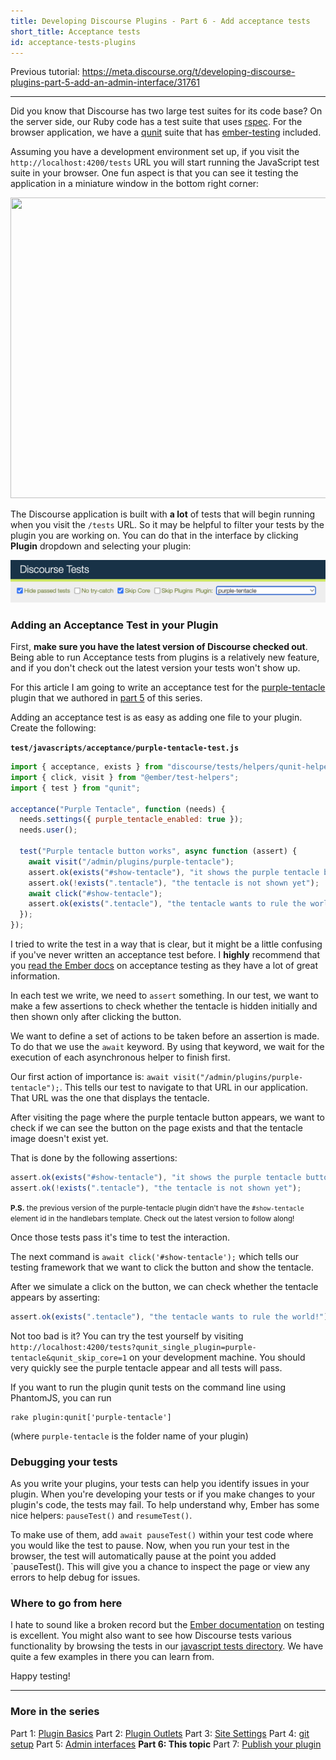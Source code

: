 ```yaml
---
title: Developing Discourse Plugins - Part 6 - Add acceptance tests
short_title: Acceptance tests
id: acceptance-tests-plugins
---
```


Previous tutorial: https://meta.discourse.org/t/developing-discourse-plugins-part-5-add-an-admin-interface/31761

---

Did you know that Discourse has two large test suites for its code base? On the server side, our Ruby code has a test suite that uses [rspec](https://rspec.info/). For the browser application, we have a [qunit](https://qunitjs.com/) suite that has [ember-testing](https://guides.emberjs.com/release/testing/testing-application/) included.

Assuming you have a development environment set up, if you visit the `http://localhost:4200/tests` URL you will start running the JavaScript test suite in your browser. One fun aspect is that you can see it testing the application in a miniature window in the bottom right corner:

<img src="//assets-meta-cdck-prod-meta.s3.dualstack.us-west-1.amazonaws.com/original/3X/6/2/62a63eca67d134def1580fd9fbd84ff62b531ee1.png" width="690" height="481">

The Discourse application is built with **a lot** of tests that will begin running when you visit the `/tests` URL. So it may be helpful to filter your tests by the plugin you are working on. You can do that in the interface by clicking **Plugin** dropdown and selecting your plugin:

![filter plugin|690x92](/assets/acceptance-tests-1.png)

### Adding an Acceptance Test in your Plugin

First, **make sure you have the latest version of Discourse checked out**. Being able to run Acceptance tests from plugins is a relatively new feature, and if you don't check out the latest version your tests won't show up.

For this article I am going to write an acceptance test for the [purple-tentacle](https://github.com/eviltrout/purple-tentacle) plugin that we authored in [part 5](https://meta.discourse.org/t/beginners-guide-to-creating-discourse-plugins-part-5-admin-interfaces/31761) of this series.

Adding an acceptance test is as easy as adding one file to your plugin. Create the following:

**`test/javascripts/acceptance/purple-tentacle-test.js`**

```js
import { acceptance, exists } from "discourse/tests/helpers/qunit-helpers";
import { click, visit } from "@ember/test-helpers";
import { test } from "qunit";

acceptance("Purple Tentacle", function (needs) {
  needs.settings({ purple_tentacle_enabled: true });
  needs.user();

  test("Purple tentacle button works", async function (assert) {
    await visit("/admin/plugins/purple-tentacle");
    assert.ok(exists("#show-tentacle"), "it shows the purple tentacle button");
    assert.ok(!exists(".tentacle"), "the tentacle is not shown yet");
    await click("#show-tentacle");
    assert.ok(exists(".tentacle"), "the tentacle wants to rule the world!");
  });
});
```

I tried to write the test in a way that is clear, but it might be a little confusing if you've never written an acceptance test before. I **highly** recommend that you [read the Ember docs](https://guides.emberjs.com/release/testing/testing-application/) on acceptance testing as they have a lot of great information.

In each test we write, we need to `assert` something. In our test, we want to make a few assertions to check whether the tentacle is hidden initially and then shown only after clicking the button.

We want to define a set of actions to be taken before an assertion is made. To do that we use the `await` keyword. By using that keyword, we wait for the execution of each asynchronous helper to finish first.

Our first action of importance is: `await visit("/admin/plugins/purple-tentacle");`. This tells our test to navigate to that URL in our application. That URL was the one that displays the tentacle.

After visiting the page where the purple tentacle button appears, we want to check if we can see the button on the page exists and that the tentacle image doesn't exist yet.

That is done by the following assertions:

```js
assert.ok(exists("#show-tentacle"), "it shows the purple tentacle button");
assert.ok(!exists(".tentacle"), "the tentacle is not shown yet");
```

<small>**P.S.** the previous version of the purple-tentacle plugin didn't have the `#show-tentacle` element id in the handlebars template. Check out the latest version to follow along!</small>

Once those tests pass it's time to test the interaction.

The next command is `await click('#show-tentacle');` which tells our testing framework that we want to click the button and show the tentacle.

After we simulate a click on the button, we can check whether the tentacle appears by asserting:

```js
assert.ok(exists(".tentacle"), "the tentacle wants to rule the world!");
```

Not too bad is it? You can try the test yourself by visiting `http://localhost:4200/tests?qunit_single_plugin=purple-tentacle&qunit_skip_core=1` on your development machine. You should very quickly see the purple tentacle appear and all tests will pass.

If you want to run the plugin qunit tests on the command line using PhantomJS, you can run

```
rake plugin:qunit['purple-tentacle']
```

(where `purple-tentacle` is the folder name of your plugin)

### Debugging your tests

As you write your plugins, your tests can help you identify issues in your plugin. When you're developing your tests or if you make changes to your plugin's code, the tests may fail. To help understand why, Ember has some nice helpers: `pauseTest()` and `resumeTest()`.

To make use of them, add `await pauseTest()` within your test code where you would like the test to pause. Now, when you run your test in the browser, the test will automatically pause at the point you added `pauseTest(). This will give you a chance to inspect the page or view any errors to help debug for issues.

### Where to go from here

I hate to sound like a broken record but the [Ember documentation](https://guides.emberjs.com/release/testing/testing-application/) on testing is excellent. You might also want to see how Discourse tests various functionality by browsing the tests in our [javascript tests directory](https://github.com/discourse/discourse/tree/main/app/assets/javascripts/discourse/tests). We have quite a few examples in there you can learn from.

Happy testing!

---

### More in the series

Part 1: [Plugin Basics](https://meta.discourse.org/t/beginners-guide-to-creating-discourse-plugins-part-1/30515)
Part 2: [Plugin Outlets](https://meta.discourse.org/t/beginners-guide-to-creating-discourse-plugins-part-2-plugin-outlets/31001)
Part 3: [Site Settings](https://meta.discourse.org/t/beginners-guide-to-creating-discourse-plugins-part-3-custom-settings/31115)
Part 4: [git setup](https://meta.discourse.org/t/beginners-guide-to-creating-discourse-plugins-part-4-git-setup/31272)
Part 5: [Admin interfaces](https://meta.discourse.org/t/beginners-guide-to-creating-discourse-plugins-part-5-admin-interfaces/31761)
**Part 6: This topic**
Part 7: [Publish your plugin](https://meta.discourse.org/t/beginner-s-guide-to-creating-discourse-plugins-part-7-publish-your-plugin/101636)
